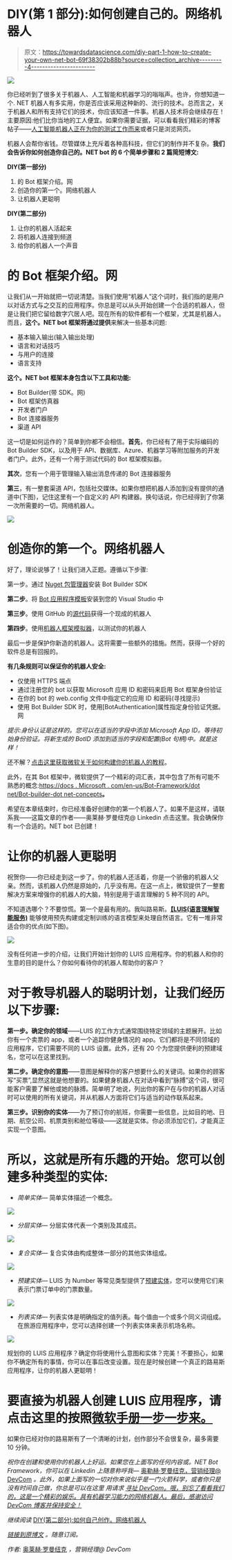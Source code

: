# DIY(第 1 部分):如何创建自己的。网络机器人

> 原文：<https://towardsdatascience.com/diy-part-1-how-to-create-your-own-net-bot-69f38302b88b?source=collection_archive---------4----------------------->

![](img/c73110c1967864d1b5b31d396a9f8ba4.png)

你已经听到了很多关于机器人、人工智能和机器学习的嗡嗡声。也许，你想知道一个. NET 机器人有多实用，你是否应该采用这种新的、流行的技术。总而言之，关于机器人和所有支持它们的技术，你应该知道一件事。机器人技术将会继续存在！主要原因:他们比你当地的工人便宜。如果你需要证据，可以看看我们精彩的博客帖子——[人工智能机器人正在为你的测试工作而来](http://devcom.com/tech-news/ai-bots-are-coming-for-your-testing-jobs/?utm_source=medium&utm_campaign=DIY1.NET)或者只是浏览网页。

机器人会帮你省钱。尽管媒体上充斥着各种高科技，但它们的制作并不复杂。**我们会告诉你如何创造你自己的。NET bot 的 6 个简单步骤和 2 篇简短博文:**

**DIY(第一部分)**

1.  的 Bot 框架介绍。网
2.  创造你的第一个。网络机器人
3.  让机器人更聪明

**DIY(第二部分)**

1.  让你的机器人活起来
2.  将机器人连接到频道
3.  给你的机器人一个声音

# 的 Bot 框架介绍。网

让我们从一开始就把一切说清楚。当我们使用“机器人”这个词时，我们指的是用户以对话方式与之交互的应用程序。你总是可以从头开始创建一个合适的机器人，但是让我们把它留给数字穴居人吧。现在所有的软件都有一个框架，尤其是机器人。而且，**这个。NET bot 框架将通过提供**来解决一些基本问题:

*   基本输入输出(输入输出处理)
*   语言和对话技巧
*   与用户的连接
*   语言支持

**这个。NET bot 框架本身包含以下工具和功能:**

*   Bot Builder(带 SDK。网)
*   Bot 框架仿真器
*   开发者门户
*   Bot 连接器服务
*   渠道 API

这一切是如何运作的？简单到你都不会相信。**首先**，你已经有了用于实际编码的 Bot Builder SDK，以及用于 API、数据库、Azure、机器学习等附加服务的开发者门户。此外，还有一个用于测试代码的 Bot 框架模拟器。

**其次**，您有一个用于管理输入输出消息传递的 Bot 连接器服务

**第三**，有一整套渠道 API，包括社交媒体。如果你想把机器人添加到没有提供的通道中(下图)，记住这里有一个自定义的 API 构建器。换句话说，你已经得到了你第一次所需要的一切。网络机器人。

![](img/b07089e662b06793e8c70b43e74ff133.png)

# 创造你的第一个。网络机器人

好了，理论说够了！让我们进入正题。遵循以下步骤:

第一步。通过 [Nuget 包管理器](https://www.nuget.org/)安装 Bot Builder SDK

**第二步**。将 [Bot 应用程序模板](http://aka.ms/bf-bc-vstemplate)安装到您的 Visual Studio 中

**第三步**。使用 GitHub 的[源代码](https://github.com/Microsoft/BotBuilder/tree/master/CSharp)获得一个现成的机器人

**第四步**。使用[机器人框架模拟器](https://emulator.botframework.com/)，以测试你的机器人

最后一步是保护你新造的机器人。这将需要一些额外的措施。然而，获得一个好的软件总是有回报的。

**有几条规则可以保证你的机器人安全:**

*   仅使用 HTTPS 端点
*   通过注册您的 bot 以获取 Microsoft 应用 ID 和密码来启用 Bot 框架身份验证
*   在你的 bot 的 web.config 文件中指定它的应用 ID 和密码(寻找提示)
*   使用 Bot Builder SDK 时，使用[BotAuthentication]属性指定身份验证凭据。网

*提示:身份认证是这样的。您可以在适当的字段中添加 Microsoft App ID。等待初始身份验证。将新生成的 BotID 添加到适当的字段和配置(Bot 句柄)中。就是这样！*

还不解？[点击这里获取微软关于如何构建你的机器人的教程](https://docs.microsoft.com/en-us/bot-framework/dotnet/bot-builder-dotnet-quickstart)。

此外，在其 Bot 框架中，微软提供了一个精彩的词汇表，其中包含了所有可能不熟悉的概念:[https://docs . Microsoft . com/en-us/Bot-Framework/dot net/Bot-builder-dot net-concepts](https://docs.microsoft.com/en-us/bot-framework/dotnet/bot-builder-dotnet-concepts)**。**

希望在本章结束时，你已经准备好创建你的第一个机器人了。如果不是这样，请联系我——这篇文章的作者——奥莱赫·罗曼纽克@ Linkedin 点击这里。我会确保你有一个合适的。NET bot 已创建！

# 让你的机器人更聪明

祝贺你——你已经走到这一步了。你的机器人还活着，你是一个骄傲的机器人父亲。然而，该机器人仍然是原始的，几乎没有用。在这一点上，微软提供了一整套解决方案来增强你的机器人的大脑，特别是用于语言理解的 5 种不同的 API。

不知道选哪个？不要惊慌。第一个是最有用的。我叫路易斯。[**【LUIS(语言理解智能服务)**](https://azure.microsoft.com/en-us/services/cognitive-services/language-understanding-intelligent-service/) 能够使用预先构建或定制训练的语言模型来处理自然语言。它有一堆非常适合你的优点(如下图)。

![](img/0abc1b2427dfd2987cd0a3e6b812e9fb.png)

没有任何进一步的介绍，让我们开始计划你的 LUIS 应用程序。你的机器人和你的生意的目的是什么？你如何看待你的机器人帮助你的客户？

# 对于教导机器人的聪明计划，让我们经历以下步骤:

**第一步。确定你的领域**——LUIS 的工作方式通常围绕特定领域的主题展开。比如你有一个卖票的 app，或者一个追踪你健身情况的 app。它们都将是不同领域的应用程序，它们需要不同的 LUIS 设置。此外，还有 20 个为您提供便利的预建域名，您可以在这里找到。

**第二步。确定你的意图**——意图是解释你的客户想要什么的关键词。如果你的顾客写“买票”,显然这就是他想要的。如果健身机器人在对话中看到“脉搏”这个词，很可能客户需要了解他或她的脉搏。简单明了地说，列出你的客户在与你的机器人对话时可以使用的所有关键词，并从机器人方面将它们与适当的动作联系起来。

**第三步。识别你的实体**——为了预订你的航班，你需要一些信息，比如目的地、日期、航空公司、机票类别和舱位等级——这就是实体。你必须添加它们，才能真正实现一个意图。

# 所以，这就是所有乐趣的开始。您可以创建多种类型的实体:

*   *简单实体—* 简单实体描述一个概念。

![](img/c238e21ae7a616994c3cc4048cac4623.png)

*   *分层实体—* 分层实体代表一个类别及其成员。

![](img/201fb6ed96e058b6b94b4b5d9044d0b2.png)

*   *复合实体—* 复合实体由构成整体一部分的其他实体组成。

![](img/e51362d65fe3c590b1c0e52d1e1ceaab.png)

*   *预建实体—* LUIS 为 Number 等常见类型提供了[预建实体](https://docs.microsoft.com/en-us/azure/cognitive-services/luis/pre-builtentities)，您可以使用它们来表示门票订单中的门票数量。

![](img/83b5c03f92a98c3f6b9570e09b4bc6b4.png)

*   *列表实体—* 列表实体是明确指定的值列表。每个值由一个或多个同义词组成。在旅游应用程序中，您可以选择创建一个列表实体来表示机场名称。

![](img/00f5af43f5f78e4c6c7b7489131f11cb.png)

规划你的 LUIS 应用程序？确定你将使用什么意图和实体？完美！不要担心，如果你不确定所有的事情，你可以在事后改变设置。现在是时候创建一个真正的路易斯应用程序，让你的机器人更聪明！

# 要直接为机器人创建 LUIS 应用程序，请点击这里的按照[微软手册一步一步来。](https://docs.microsoft.com/en-us/azure/cognitive-services/luis/luis-get-started-create-app)

如果你已经对你的路易斯有了一个清晰的计划，创作部分不会很复杂，最多需要 10 分钟。

*祝你在创建和使用你的机器人上好运。如果您在上面写的任何内容或。NET Bot Framework，你可以在 Linkedin 上随意称呼我—* [奥勒赫·罗曼纽克，营销经理@ DevCom](https://www.linkedin.com/in/oleh-romanyuk-devcom/) *。此外，如果上面写的一切对你来说似乎是一门火箭科学，或者你只是没有时间自己做，你总是可以在这里 *用请求* [寻址 DevCom。哦，别忘了看看我们的，这是一个精彩的娱乐。具有机器学习能力的网络机器人。最后，感谢访问 DevCom 博客并保持安全！](http://devcom.com/TriviaChatBot/?utm_source=medium&utm_campaign=DIY1.NET)*

*继续阅读* [DIY(第二部分):如何自己创作。网络机器人](http://devcom.com/tech-news/create-net-bot-diy-part-2/?utm_source=medium&utm_campaign=DIY1.NET)

[*链接到原博文*](https://devcom.com/tech-news/diy-part-1-create-net-bot/?utm_source=medium) *。随意订阅。*

*作者:* [奥莱赫·罗曼纽克](https://www.linkedin.com/in/oleh-romanyuk-devcom/) *，营销经理@ DevCom*